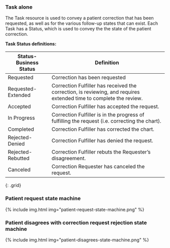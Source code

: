 ### Task alone


The Task resource is used to convey a patient correction that has been requested, as well as for the various follow-up states that can exist. Each Task has a Status, which is used to convey the the state of the patient correction.

**Task Status definitions:**

Status-Business Status | Definition|
---|---
Requested | Correction has been requested
Requested-Extended | Correction Fulfiller has received the correction, is reviewing, and requires extended time to complete the review.
Accepted | Correction Fulfiller has accepted the request.
In Progress | Correction Fulfiller is in the progress of fulfilling the request (i.e. correcting the chart).
Completed | Correction Fulfiller has corrected the chart.
Rejected-Denied | Correction Fulfiller has denied the request.
Rejected-Rebutted | Correction Fulfiller rebuts the Requester’s disagreement.
Canceled | Correction Requester has canceled the request.
{: .grid}

### Patient request state machine


{% include img.html img="patient-request-state-machine.png" %}

### Patient disagrees with correction request rejection state machine

{% include img.html img="patient-disagrees-state-machine.png" %}
